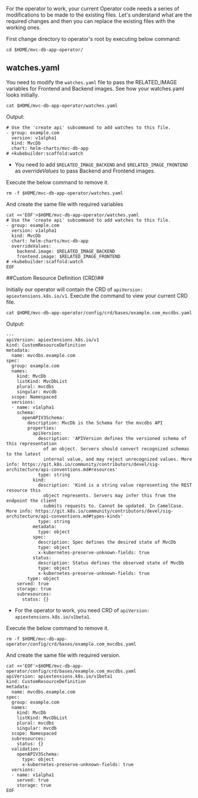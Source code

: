 For the operator to work, your current Operator code needs a series of modifications to be made to the existing files.
Let's understand what are the required changes and then you can replace the existing files with the working ones.


First change directory to operator's root by executing below command:

```execute
cd $HOME/mvc-db-app-operator/
```

## watches.yaml ##

You need to modify the `watches.yaml` file to pass the RELATED_IMAGE variables for Frontend and Backend images.
See how your watches.yaml looks initially.
```execute
cat $HOME/mvc-db-app-operator/watches.yaml
```
Output:
```
# Use the 'create api' subcommand to add watches to this file.
- group: example.com
  version: v1alpha1
  kind: MvcDb
  chart: helm-charts/mvc-db-app  
# +kubebuilder:scaffold:watch
```
* You need to add `$RELATED_IMAGE_BACKEND` and `$RELATED_IMAGE_FRONTEND` as *overrideValues* to pass Backend and Frontend images.

Execute the below command to remove it.
```execute
rm -f $HOME/mvc-db-app-operator/watches.yaml
```
And create the same file with required variables
```execute
cat <<'EOF'>$HOME/mvc-db-app-operator/watches.yaml
# Use the 'create api' subcommand to add watches to this file.
- group: example.com
  version: v1alpha1
  kind: MvcDb
  chart: helm-charts/mvc-db-app
  overrideValues:    
    backend.image: $RELATED_IMAGE_BACKEND
    frontend.image: $RELATED_IMAGE_FRONTEND
# +kubebuilder:scaffold:watch
EOF
```
##Custom Resource Definition (CRD)##

Initially our operator will contain the CRD of `apiVersion: apiextensions.k8s.io/v1`.
Execute the command to view your current CRD file.
```execute
cat $HOME/mvc-db-app-operator/config/crd/bases/example.com_mvcdbs.yaml
```
Output:
```
---
apiVersion: apiextensions.k8s.io/v1
kind: CustomResourceDefinition
metadata:
  name: mvcdbs.example.com
spec:
  group: example.com
  names:
    kind: MvcDb
    listKind: MvcDbList
    plural: mvcdbs
    singular: mvcdb
  scope: Namespaced
  versions:
  - name: v1alpha1
    schema:
      openAPIV3Schema:
        description: MvcDb is the Schema for the mvcdbs API
        properties:
          apiVersion:
            description: 'APIVersion defines the versioned schema of this representation
              of an object. Servers should convert recognized schemas to the latest
              internal value, and may reject unrecognized values. More info: https://git.k8s.io/community/contributors/devel/sig-architecture/api-conventions.md#resources'
            type: string
          kind:
            description: 'Kind is a string value representing the REST resource this
              object represents. Servers may infer this from the endpoint the client
              submits requests to. Cannot be updated. In CamelCase. More info: https://git.k8s.io/community/contributors/devel/sig-architecture/api-conventions.md#types-kinds'
            type: string
          metadata:
            type: object
          spec:
            description: Spec defines the desired state of MvcDb
            type: object
            x-kubernetes-preserve-unknown-fields: true
          status:
            description: Status defines the observed state of MvcDb
            type: object
            x-kubernetes-preserve-unknown-fields: true
        type: object
    served: true
    storage: true
    subresources:
      status: {}
```
* For the operator to work, you need CRD of `apiVersion: apiextensions.k8s.io/v1beta1`.

Execute the below command to remove it.
```execute
rm -f $HOME/mvc-db-app-operator/config/crd/bases/example.com_mvcdbs.yaml
```
And create the same file with required version.
```execute
cat <<'EOF'>$HOME/mvc-db-app-operator/config/crd/bases/example.com_mvcdbs.yaml
apiVersion: apiextensions.k8s.io/v1beta1
kind: CustomResourceDefinition
metadata:
  name: mvcdbs.example.com
spec:
  group: example.com
  names:
    kind: MvcDb
    listKind: MvcDbList
    plural: mvcdbs
    singular: mvcdb
  scope: Namespaced
  subresources:
    status: {}
  validation:
    openAPIV3Schema:
      type: object
      x-kubernetes-preserve-unknown-fields: true
  versions:
  - name: v1alpha1
    served: true
    storage: true
EOF
```
